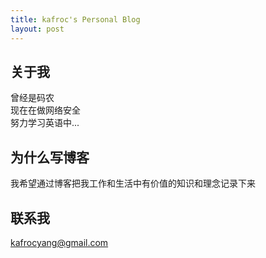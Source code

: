 ```yaml
---
title: kafroc's Personal Blog
layout: post
---
```


## 关于我

曾经是码农<br>
现在在做网络安全<br>
努力学习英语中...

## 为什么写博客

我希望通过博客把我工作和生活中有价值的知识和理念记录下来

## 联系我

kafrocyang@gmail.com
